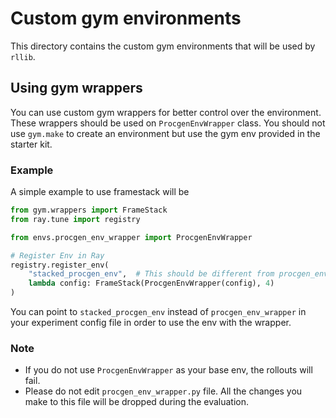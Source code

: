 # Custom gym environments

This directory contains the custom gym environments that will be used by
`rllib`.

## Using gym wrappers

You can use custom gym wrappers for better control over the environment.
These wrappers should be used on `ProcgenEnvWrapper` class. You should
not use `gym.make` to create an environment but use the gym env provided
in the starter kit.

### Example

A simple example to use framestack will be

```python
from gym.wrappers import FrameStack
from ray.tune import registry

from envs.procgen_env_wrapper import ProcgenEnvWrapper

# Register Env in Ray
registry.register_env(
    "stacked_procgen_env",  # This should be different from procgen_env_wrapper
    lambda config: FrameStack(ProcgenEnvWrapper(config), 4)
)
```

You can point to `stacked_procgen_env` instead of `procgen_env_wrapper` in your
experiment config file in order to use the env with the wrapper.

### Note
- If you do not use `ProcgenEnvWrapper` as your base env, the
rollouts will fail.
- Please do not edit `procgen_env_wrapper.py` file. All the changes
you make to this file will be dropped during the evaluation.
